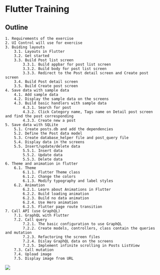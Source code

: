 # Flutter Training 

## Outline				
	1. Requirements of the exercise					
	2. UI Control will use for exercise					
	3. Buiding layouts					
		3.1. Layouts in Flutter				
		3.2. Get started				
		3.3. Build Post list screen				
			3.3.1. Build appbar for post list screen			
			3.3.2. Build body for post list screen			
			3.3.3. Redirect to the Post detail screen and Create post screen			
		3.4. Build Post detail screen				
		3.5. Build Create post screen				
	4. Save data with sample data					
		4.1. Add sample data				
		4.2. Display the sample data on the screens				
		4.3. Build basic handlers with sample data				
			4.3.1. Search for post			
			4.3.2. Click Category name, Tags name on Detail post screen and find the post corresponding			
			4.3.3. Create new a post			
	5. Save data with SQLite					
		5.1. Create posts.db and add the dependencies				
		5.2. Define the Post data model				
		5.3. Create database_helper file and post_query file				
		5.4. Display data in the screens				
		5.5. Insert/update/delete data				
			5.5.1. Insert data			
			5.5.2. Update data			
			5.5.3. Delete data			
	6. Theme and animation in flutter					
		6.1. Theme				
			6.1.1. Flutter Theme class			
			6.1.2. Change the colors			
			6.1.3. Modify typography and label styles			
		6.2. Animation				
			6.2.1. Learn about Animations in Flutter			
			6.2.2. Build loading animation			
			6.2.3. Build no data animation			
			6.2.4. Use Hero animation	
			6.2.5. Flutter page route transition
	7. Call API (use GraphQL)					
		7.1. GraphQL with Flutter				
		7.2. Call query				
			7.2.1. The basic configuration to use GraphQL			
			7.2.2. Create models, controllers, class contain the queries and mutation			
			7.2.3. Refactoring the screen files			
			7.2.4. Dislay GraphQL data on the screens			
			7.2.5. Implement infinite scrolling in Posts ListView			
		7.3. Call mutation				
		7.4. Upload image				
		7.5. Display image from URL					
	
![](art/image.gif)
